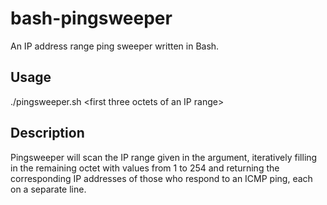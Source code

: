 # bash-pingsweeper
An IP address range ping sweeper written in Bash.

## Usage
./pingsweeper.sh \<first three octets of an IP range\>  
  
## Description
Pingsweeper will scan the IP range given in the argument, iteratively filling in the remaining octet with values from 1 to 254 and returning the corresponding IP addresses of those who respond to an ICMP ping, each on a separate line.
